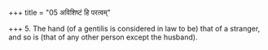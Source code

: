 +++
title = "05 अविशिष्टं हि परत्वम्"

+++
5. The hand (of a gentilis is considered in law to be) that of a stranger, and so is (that of any other person except the husband).
